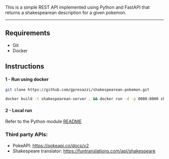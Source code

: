 This is a simple REST API implemented using Python and FastAPI that returns a shakespearean description for a given pokemon.


---
## Requirements
* Git
* Docker

## Instructions

#### 1 - Run using docker

```bash
git clone https://github.com/gpresazzi/shakespearean-pokemon.git
```

```bash
docker build -t shakespearean-server . && docker run -d -p 8000:8000 shakespearean-server
```

#### 2 - Local run 
Refer to the Python module [README](poke_restapi/README.md)


### Third party APIs:
- PokeAPI: https://pokeapi.co/docs/v2
- Shakespeare translator: https://funtranslations.com/api/shakespeare